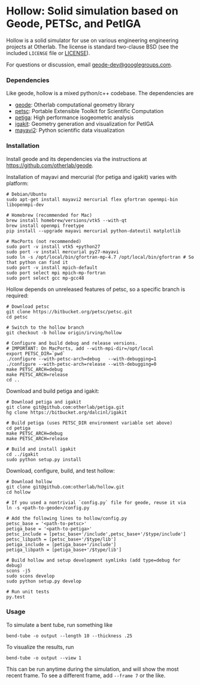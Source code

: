 Hollow: Solid simulation based on Geode, PETSc, and PetIGA
==========================================================

Hollow is a solid simulator for use on various engineering engineering projects
at Otherlab.  The license is standard two-clause BSD (see the included `LICENSE`
file or [LICENSE](https://github.com/otherlab/hollow/blob/master/LICENSE)).

For questions or discussion, email geode-dev@googlegroups.com.

### Dependencies

Like geode, hollow is a mixed python/c++ codebase.  The dependencies are

* [geode](https://github.com/otherlab/geode): Otherlab computational geometry library
* [petsc](http://www.mcs.anl.gov/petsc): Portable Extensible Toolkit for Scientific Computation
* [petiga](https://bitbucket.org/dalcinl/petiga): High performance isogeometric analysis
* [igakit](https://bitbucket.org/dalcinl/igakit): Geometry generation and visualization for PetIGA
* [mayavi2](http://docs.enthought.com/mayavi/mayavi): Python scientific data visualization

### Installation

Install geode and its dependencies via the instructions at https://github.com/otherlab/geode.

Installation of mayavi and mercurial (for petiga and igakit) varies with platform:

    # Debian/Ubuntu
    sudo apt-get install mayavi2 mercurial flex gfortran openmpi-bin libopenmpi-dev

    # Homebrew (recommended for Mac)
    brew install homebrew/versions/vtk5 --with-qt
    brew install openmpi freetype
    pip install --upgrade mayavi mercurial python-dateutil matplotlib

    # MacPorts (not recommended)
    sudo port -v install vtk5 +python27
    sudo port -v install mercurial py27-mayavi
    sudo ln -s /opt/local/bin/gfortran-mp-4.7 /opt/local/bin/gfortran # So that python can find it
    sudo port -v install mpich-default
    sudo port select mpi mpich-mp-fortran
    sudo port select gcc mp-gcc48	


Hollow depends on unreleased features of petsc, so a specific branch is required:

    # Download petsc
    git clone https://bitbucket.org/petsc/petsc.git
    cd petsc

    # Switch to the hollow branch
    git checkout -b hollow origin/irving/hollow

    # Configure and build debug and release versions.
    # IMPORTANT: On MacPorts, add --with-mpi-dir=/opt/local
    export PETSC_DIR=`pwd`
    ./configure --with-petsc-arch=debug   --with-debugging=1
    ./configure --with-petsc-arch=release --with-debugging=0
    make PETSC_ARCH=debug
    make PETSC_ARCH=release
    cd ..

Download and build petiga and igakit:

    # Download petiga and igakit
    git clone git@github.com:otherlab/petiga.git
    hg clone https://bitbucket.org/dalcinl/igakit

    # Build petiga (uses PETSC_DIR environment variable set above)
    cd petiga
    make PETSC_ARCH=debug
    make PETSC_ARCH=release

    # Build and install igakit
    cd ../igakit
    sudo python setup.py install

Download, configure, build, and test hollow:

    # Download hollow
    git clone git@github.com:otherlab/hollow.git
    cd hollow

    # If you used a nontrivial `config.py` file for geode, reuse it via
    ln -s <path-to-geode>/config.py

    # Add the following lines to hollow/config.py
    petsc_base = '<path-to-petsc>'
    petiga_base = '<path-to-petiga>'
    petsc_include = [petsc_base+'/include',petsc_base+'/$type/include']
    petsc_libpath = [petsc_base+'/$type/lib']
    petiga_include = [petiga_base+'/include']
    petiga_libpath = [petiga_base+'/$type/lib']

    # Build hollow and setup development symlinks (add type=debug for debug)
    scons -j5
    sudo scons develop
    sudo python setup.py develop

    # Run unit tests
    py.test

### Usage

To simulate a bent tube, run something like

    bend-tube -o output --length 10 --thickness .25

To visualize the results, run

    bend-tube -o output --view 1

This can be run anytime during the simulation, and will show the most recent frame.
To see a different frame, add `--frame 7` or the like.
